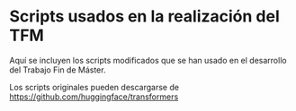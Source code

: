 # Scripts usados en la realización del TFM

Aquí se incluyen los scripts modificados que se han usado en el desarrollo del Trabajo Fin de Máster.

Los scripts originales pueden descargarse de https://github.com/huggingface/transformers

